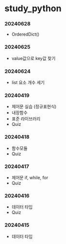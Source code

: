 # study_python

### 20240628
- OrderedDict()
### 20240625
- value값으로 key값 찾기
### 20240624 
- list 요소 개수 세기


### 20240419
- 제어문 실습 (정규표현식)
- 내장함수
- 표준 라이브러리
- Quiz
### 20240418
- 함수모듈
- Quiz
### 20240417
- 제어문 if, while, for
- Quiz
### 20240416
- 데이터 타입
- Quiz
### 20240415
- 데이터 타입